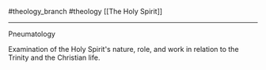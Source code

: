 #theology_branch
#theology
[[The Holy Spirit]]

---

Pneumatology

Examination of the Holy Spirit's nature, role, and work in relation to the Trinity and the Christian life.